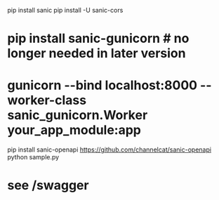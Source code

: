 pip install sanic
pip install -U sanic-cors
# pip install sanic-gunicorn # no longer needed in later version
# gunicorn --bind localhost:8000 --worker-class sanic_gunicorn.Worker your_app_module:app
pip install sanic-openapi
https://github.com/channelcat/sanic-openapi
python sample.py
# see /swagger
